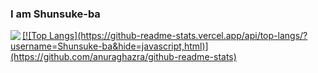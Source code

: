 ### I am Shunsuke-ba
<a href="https://github.com/Shunsuke-ba/github-readme-stats">
  <img align="left" src="https://github-readme-stats.vercel.app/api?username=Shunsuke-ba&theme=tokyonight" />
</a>
<a href="https://github.com/Shunsuke-ba/convoychat">
  [![Top Langs](https://github-readme-stats.vercel.app/api/top-langs/?username=Shunsuke-ba&hide=javascript,html)](https://github.com/anuraghazra/github-readme-stats)
</a>
<!--
**Shunsuke-ba/Shunsuke-ba** is a ✨ _special_ ✨ repository because its `README.md` (this file) appears on your GitHub profile.

Here are some ideas to get you started:

- 🔭 I’m currently working on ...
- 🌱 I’m currently learning ...
- 👯 I’m looking to collaborate on ...
- 🤔 I’m looking for help with ...
- 💬 Ask me about ...
- 📫 How to reach me: ...
- 😄 Pronouns: ...
- ⚡ Fun fact: ...
-->
